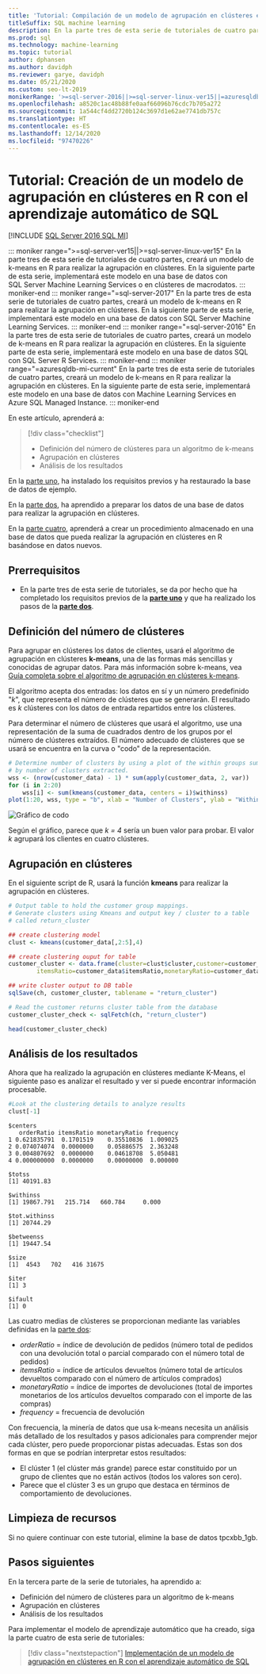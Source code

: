 ```yaml
---
title: 'Tutorial: Compilación de un modelo de agrupación en clústeres en R'
titleSuffix: SQL machine learning
description: En la parte tres de esta serie de tutoriales de cuatro partes, creará un modelo de k-means para realizar la agrupación en clústeres en R con aprendizaje automático de SQL.
ms.prod: sql
ms.technology: machine-learning
ms.topic: tutorial
author: dphansen
ms.author: davidph
ms.reviewer: garye, davidph
ms.date: 05/21/2020
ms.custom: seo-lt-2019
monikerRange: '>=sql-server-2016||>=sql-server-linux-ver15||=azuresqldb-mi-current'
ms.openlocfilehash: a8520c1ac48b88fe0aaf66096b76cdc7b705a272
ms.sourcegitcommit: 1a544cf4dd2720b124c3697d1e62ae7741db757c
ms.translationtype: HT
ms.contentlocale: es-ES
ms.lasthandoff: 12/14/2020
ms.locfileid: "97470226"
---
```

# <a name="tutorial-build-a-clustering-model-in-r-with-sql-machine-learning"></a>Tutorial: Creación de un modelo de agrupación en clústeres en R con el aprendizaje automático de SQL
[!INCLUDE [SQL Server 2016 SQL MI](../../includes/applies-to-version/sqlserver2016-asdbmi.md)]

::: moniker range=">=sql-server-ver15||>=sql-server-linux-ver15"
En la parte tres de esta serie de tutoriales de cuatro partes, creará un modelo de k-means en R para realizar la agrupación en clústeres. En la siguiente parte de esta serie, implementará este modelo en una base de datos con SQL Server Machine Learning Services o en clústeres de macrodatos.
::: moniker-end
::: moniker range="=sql-server-2017"
En la parte tres de esta serie de tutoriales de cuatro partes, creará un modelo de k-means en R para realizar la agrupación en clústeres. En la siguiente parte de esta serie, implementará este modelo en una base de datos con SQL Server Machine Learning Services.
::: moniker-end
::: moniker range="=sql-server-2016"
En la parte tres de esta serie de tutoriales de cuatro partes, creará un modelo de k-means en R para realizar la agrupación en clústeres. En la siguiente parte de esta serie, implementará este modelo en una base de datos SQL con SQL Server R Services.
::: moniker-end
::: moniker range="=azuresqldb-mi-current"
En la parte tres de esta serie de tutoriales de cuatro partes, creará un modelo de k-means en R para realizar la agrupación en clústeres. En la siguiente parte de esta serie, implementará este modelo en una base de datos con Machine Learning Services en Azure SQL Managed Instance.
::: moniker-end

En este artículo, aprenderá a:

> [!div class="checklist"]
> * Definición del número de clústeres para un algoritmo de k-means
> * Agrupación en clústeres
> * Análisis de los resultados

En la [parte uno](r-clustering-model-introduction.md), ha instalado los requisitos previos y ha restaurado la base de datos de ejemplo.

En la [parte dos](r-clustering-model-prepare-data.md), ha aprendido a preparar los datos de una base de datos para realizar la agrupación en clústeres.

En la [parte cuatro](r-clustering-model-deploy.md), aprenderá a crear un procedimiento almacenado en una base de datos que pueda realizar la agrupación en clústeres en R basándose en datos nuevos.

## <a name="prerequisites"></a>Prerrequisitos

* En la parte tres de esta serie de tutoriales, se da por hecho que ha completado los requisitos previos de la [**parte uno**](r-clustering-model-introduction.md) y que ha realizado los pasos de la [**parte dos**](r-clustering-model-prepare-data.md).

## <a name="define-the-number-of-clusters"></a>Definición del número de clústeres

Para agrupar en clústeres los datos de clientes, usará el algoritmo de agrupación en clústeres **k-means**, una de las formas más sencillas y conocidas de agrupar datos.
Para más información sobre k-means, vea [Guía completa sobre el algoritmo de agrupación en clústeres k-means](https://www.kdnuggets.com/2019/05/guide-k-means-clustering-algorithm.html).

El algoritmo acepta dos entradas: los datos en sí y un número predefinido "*k*", que representa el número de clústeres que se generarán.
El resultado es *k* clústeres con los datos de entrada repartidos entre los clústeres.

Para determinar el número de clústeres que usará el algoritmo, use una representación de la suma de cuadrados dentro de los grupos por el número de clústeres extraídos. El número adecuado de clústeres que se usará se encuentra en la curva o "codo" de la representación.

```r
# Determine number of clusters by using a plot of the within groups sum of squares,
# by number of clusters extracted. 
wss <- (nrow(customer_data) - 1) * sum(apply(customer_data, 2, var))
for (i in 2:20)
    wss[i] <- sum(kmeans(customer_data, centers = i)$withinss)
plot(1:20, wss, type = "b", xlab = "Number of Clusters", ylab = "Within groups sum of squares")
```

![Gráfico de codo](./media/elbow-graph.png)

Según el gráfico, parece que *k = 4* sería un buen valor para probar. El valor *k* agrupará los clientes en cuatro clústeres.

## <a name="perform-clustering"></a>Agrupación en clústeres

En el siguiente script de R, usará la función **kmeans** para realizar la agrupación en clústeres.

```r
# Output table to hold the customer group mappings.
# Generate clusters using Kmeans and output key / cluster to a table
# called return_cluster

## create clustering model
clust <- kmeans(customer_data[,2:5],4)

## create clustering ouput for table
customer_cluster <- data.frame(cluster=clust$cluster,customer=customer_data$customer,orderRatio=customer_data$orderRatio,
        itemsRatio=customer_data$itemsRatio,monetaryRatio=customer_data$monetaryRatio,frequency=customer_data$frequency)

## write cluster output to DB table
sqlSave(ch, customer_cluster, tablename = "return_cluster")

# Read the customer returns cluster table from the database
customer_cluster_check <- sqlFetch(ch, "return_cluster")

head(customer_cluster_check)
```

## <a name="analyze-the-results"></a>Análisis de los resultados

Ahora que ha realizado la agrupación en clústeres mediante K-Means, el siguiente paso es analizar el resultado y ver si puede encontrar información procesable.

```r
#Look at the clustering details to analyze results
clust[-1]
```

```results
$centers
   orderRatio itemsRatio monetaryRatio frequency
1 0.621835791  0.1701519    0.35510836  1.009025
2 0.074074074  0.0000000    0.05886575  2.363248
3 0.004807692  0.0000000    0.04618708  5.050481
4 0.000000000  0.0000000    0.00000000  0.000000

$totss
[1] 40191.83

$withinss
[1] 19867.791   215.714   660.784     0.000

$tot.withinss
[1] 20744.29

$betweenss
[1] 19447.54

$size
[1]  4543   702   416 31675

$iter
[1] 3

$ifault
[1] 0

```

Las cuatro medias de clústeres se proporcionan mediante las variables definidas en la [parte dos](r-clustering-model-prepare-data.md#separate-customers):

* *orderRatio* = índice de devolución de pedidos (número total de pedidos con una devolución total o parcial comparado con el número total de pedidos)
* *itemsRatio* = índice de artículos devueltos (número total de artículos devueltos comparado con el número de artículos comprados)
* *monetaryRatio* = índice de importes de devoluciones (total de importes monetarios de los artículos devueltos comparado con el importe de las compras)
* *frequency* = frecuencia de devolución

Con frecuencia, la minería de datos que usa k-means necesita un análisis más detallado de los resultados y pasos adicionales para comprender mejor cada clúster, pero puede proporcionar pistas adecuadas.
Estas son dos formas en que se podrían interpretar estos resultados:

* El clúster 1 (el clúster más grande) parece estar constituido por un grupo de clientes que no están activos (todos los valores son cero).
* Parece que el clúster 3 es un grupo que destaca en términos de comportamiento de devoluciones.

## <a name="clean-up-resources"></a>Limpieza de recursos

Si no quiere continuar con este tutorial, elimine la base de datos tpcxbb_1gb.

## <a name="next-steps"></a>Pasos siguientes

En la tercera parte de la serie de tutoriales, ha aprendido a:

* Definición del número de clústeres para un algoritmo de k-means
* Agrupación en clústeres
* Análisis de los resultados

Para implementar el modelo de aprendizaje automático que ha creado, siga la parte cuatro de esta serie de tutoriales:

> [!div class="nextstepaction"]
> [Implementación de un modelo de agrupación en clústeres en R con el aprendizaje automático de SQL](r-clustering-model-deploy.md)
